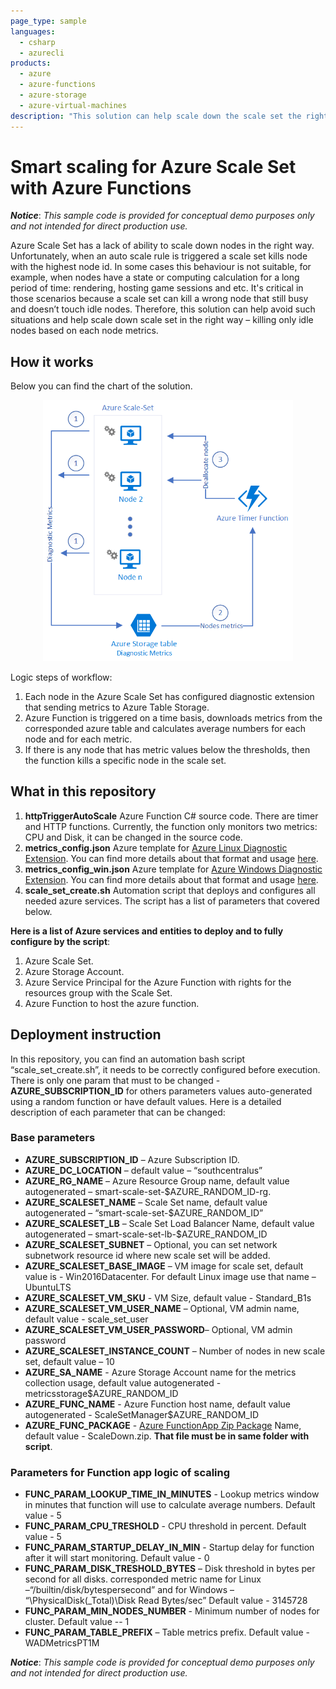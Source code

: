 ```yaml
---
page_type: sample
languages:
  - csharp
  - azurecli
products:
  - azure
  - azure-functions
  - azure-storage
  - azure-virtual-machines
description: "This solution can help scale down the scale set the right way – killing only idle nodes based on each node metrics."
---
```


# Smart scaling for Azure Scale Set with Azure Functions

**_Notice_**: _This sample code is provided for conceptual demo purposes only and not intended for direct production use._

Azure Scale Set has a lack of ability to scale down nodes in the right way. Unfortunately, when an auto scale rule is triggered a scale set kills node with the highest node id. In some cases this behaviour is not suitable, for example, when nodes have a state or computing calculation for a long period of time: rendering, hosting game sessions and etc. It's critical in those scenarios because a scale set can kill a wrong node that still busy and doesn’t touch idle nodes. Therefore, this solution can help avoid such situations and help scale down scale set in the right way – killing only idle nodes based on each node metrics.

## How it works

Below you can find the chart of the solution. 
<p align="center">
<img src="img/arch.png" width="400">
</p>

Logic steps of workflow:
1.	Each node in the Azure Scale Set has configured diagnostic extension that sending metrics to Azure Table Storage.
2.	Azure Function is triggered on a time basis, downloads metrics from the corresponded azure table and calculates average numbers for each node and for each metric. 
3.	If there is any node that has metric values below the thresholds, then the function kills a specific node in the scale set.

## What in this repository

1.	**httpTriggerAutoScale** Azure Function C# source code. There are timer and HTTP functions. Currently, the function only monitors two metrics: CPU and Disk, it can be changed in the source code.
2.	**metrics_config.json** Azure template for [Azure Linux Diagnostic Extension](https://docs.microsoft.com/azure/virtual-machines/extensions/diagnostics-linux). You can find more details about that format and usage [here](https://docs.microsoft.com/azure/azure-monitor/platform/diagnostics-extension-schema).  
3.	**metrics_config_win.json** Azure template for [Azure Windows Diagnostic Extension](https://docs.microsoft.com/en-us/azure/virtual-machines/windows/extensions-diagnostics). You can find more details about that format and usage [here](https://docs.microsoft.com/azure/azure-monitor/platform/diagnostics-extension-schema).  
4.	**scale_set_create.sh** Automation script that deploys and configures all needed azure services. The script has a list of parameters that covered below. 

**Here is a list of Azure services and entities to deploy and to fully configure by the script**:
1.	Azure Scale Set.
2.	Azure Storage Account.
3.  Azure Service Principal for the Azure Function with rights for the resources group with the Scale Set. 
4.	Azure Function to host the azure function.

## Deployment instruction

In this repository, you can find an automation bash script “scale_set_create.sh”, it needs to be correctly configured before execution. There is only one param that must to be changed - **AZURE_SUBSCRIPTION_ID** for others parameters values auto-generated using a random function or have default values. Here is a detailed description of each parameter that can be changed:

### Base parameters

  * **AZURE_SUBSCRIPTION_ID** – Azure Subscription ID.
  * **AZURE_DC_LOCATION** –  default value – “southcentralus”
  * **AZURE_RG_NAME** – Azure Resource Group name, default value autogenerated – smart-scale-set-$AZURE_RANDOM_ID-rg.
  * **AZURE_SCALESET_NAME** – Scale Set name, default value autogenerated – “smart-scale-set-$AZURE_RANDOM_ID”
  * **AZURE_SCALESET_LB** – Scale Set Load Balancer Name, default value autogenerated – smart-scale-set-lb-$AZURE_RANDOM_ID
  * **AZURE_SCALESET_SUBNET** – Optional, you can set network subnetwork resource id where new scale set will be added.
  * **AZURE_SCALESET_BASE_IMAGE** – VM image for scale set, default value is - Win2016Datacenter. For default Linux image use that name – UbuntuLTS
  * **AZURE_SCALESET_VM_SKU**  - VM Size, default value - Standard_B1s
  * **AZURE_SCALESET_VM_USER_NAME** – Optional, VM admin name, default value - scale_set_user
  * **AZURE_SCALESET_VM_USER_PASSWORD**– Optional, VM admin password
  * **AZURE_SCALESET_INSTANCE_COUNT** – Number of nodes in new scale set, default value – 10
  * **AZURE_SA_NAME** - Azure Storage Account name for the metrics collection usage, default value autogenerated - metricsstorage$AZURE_RANDOM_ID
  * **AZURE_FUNC_NAME** - Azure Function host name, default value autogenerated - ScaleSetManager$AZURE_RANDOM_ID
  * **AZURE_FUNC_PACKAGE** - [Azure FunctionApp Zip Package](https://docs.microsoft.com/azure/azure-functions/deployment-zip-push) Name, default value - ScaleDown.zip. **That file must be in same folder with script**. 

### Parameters for Function app logic of scaling

  * **FUNC_PARAM_LOOKUP_TIME_IN_MINUTES** - Lookup metrics window in minutes that function will use to calculate average numbers. Default value - 5
  * **FUNC_PARAM_CPU_TRESHOLD** - CPU threshold in percent. Default value - 5
  * **FUNC_PARAM_STARTUP_DELAY_IN_MIN** - Startup delay for function after it will start monitoring. Default value - 0
  * **FUNC_PARAM_DISK_TRESHOLD_BYTES** – Disk threshold in bytes per second for all disks. corresponded metric name for Linux –“/builtin/disk/bytespersecond” and for Windows – “\PhysicalDisk(_Total)\Disk Read Bytes/sec”  Default value - 3145728
  * **FUNC_PARAM_MIN_NODES_NUMBER** - Minimum number of nodes for cluster. Default value -- 1
  * **FUNC_PARAM_TABLE_PREFIX** – Table metrics prefix. Default value - WADMetricsPT1M



  **_Notice_**: _This sample code is provided for conceptual demo purposes only and not intended for direct production use._
